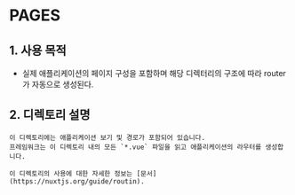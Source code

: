 # PAGES

## 1. 사용 목적
- 실제 애플리케이션의 페이지 구성을 포함하며 해당 디렉터리의 구조에 따라 router가 자동으로 생성된다.


## 2. 디렉토리 설명
```
이 디렉토리에는 애플리케이션 보기 및 경로가 포함되어 있습니다.
프레임워크는 이 디렉토리 내의 모든 `*.vue` 파일을 읽고 애플리케이션의 라우터를 생성합니다.

이 디렉토리의 사용에 대한 자세한 정보는 [문서](https://nuxtjs.org/guide/routin).
```